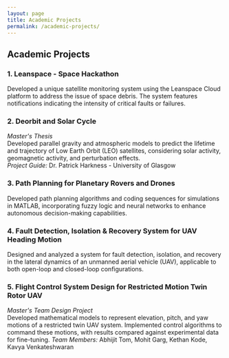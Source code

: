 ```yaml
---
layout: page
title: Academic Projects
permalink: /academic-projects/
---
```


## Academic Projects

### 1. **Leanspace - Space Hackathon**
Developed a unique satellite monitoring system using the Leanspace Cloud platform to address the issue of space debris. The system features notifications indicating the intensity of critical faults or failures.

### 2. **Deorbit and Solar Cycle**
*Master's Thesis*  
Developed parallel gravity and atmospheric models to predict the lifetime and trajectory of Low Earth Orbit (LEO) satellites, considering solar activity, geomagnetic activity, and perturbation effects.  
*Project Guide:* Dr. Patrick Harkness - University of Glasgow

### 3. **Path Planning for Planetary Rovers and Drones**
Developed path planning algorithms and coding sequences for simulations in MATLAB, incorporating fuzzy logic and neural networks to enhance autonomous decision-making capabilities.

### 4. **Fault Detection, Isolation & Recovery System for UAV Heading Motion**
Designed and analyzed a system for fault detection, isolation, and recovery in the lateral dynamics of an unmanned aerial vehicle (UAV), applicable to both open-loop and closed-loop configurations.

### 5. **Flight Control System Design for Restricted Motion Twin Rotor UAV**
*Master's Team Design Project*  
Developed mathematical models to represent elevation, pitch, and yaw motions of a restricted twin UAV system. Implemented control algorithms to command these motions, with results compared against experimental data for fine-tuning.
*Team Members:* Abhijit Tom, Mohit Garg, Kethan Kode, Kavya Venkateshwaran

